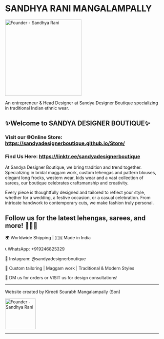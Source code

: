 # SANDHYA RANI MANGALAMPALLY

<img src="https://i.postimg.cc/3RFXPTmr/Founder.jpg" alt="Founder - Sandhya Rani" width="250"/>

An entrepreneur & Head Designer at Sandya Designer Boutique specializing in traditional Indian ethnic wear.

## ✨Welcome to SANDYA DESIGNER BOUTIQUE✨

### Visit our 🌐Online Store: https://sandyadesignerboutique.github.io/Store/

### Find Us Here: https://linktr.ee/sandyadesignerboutique

At Sandya Designer Boutique, we bring tradition and trend together. Specializing in bridal maggam work, custom lehengas and pattern blouses, elegant long frocks, western wear, kids wear and a vast collection of sarees, our boutique celebrates craftsmanship and creativity. 

Every piece is thoughtfully designed and tailored to reflect your style, whether for a wedding, a festive occasion, or a casual celebration. From intricate handwork to contemporary cuts, we make fashion truly personal.

## Follow us for the latest lehengas, sarees, and more! 🧵👗💫

🌍 Worldwide Shipping | 🇮🇳 Made in India

📞 WhatsApp: +919246825329

📸 Instagram: @sandyadesignerboutique

🧵 Custom tailoring | Maggam work | Traditional & Modern Styles

📩 DM us for orders or VISIT us for design consultations!

---

Website created by Kireeti Sourabh Mangalampally (Son)

<img src="https://i.postimg.cc/CKxhJywJ/Creator.png" alt="Founder - Sandhya Rani" width="100"/>

---

